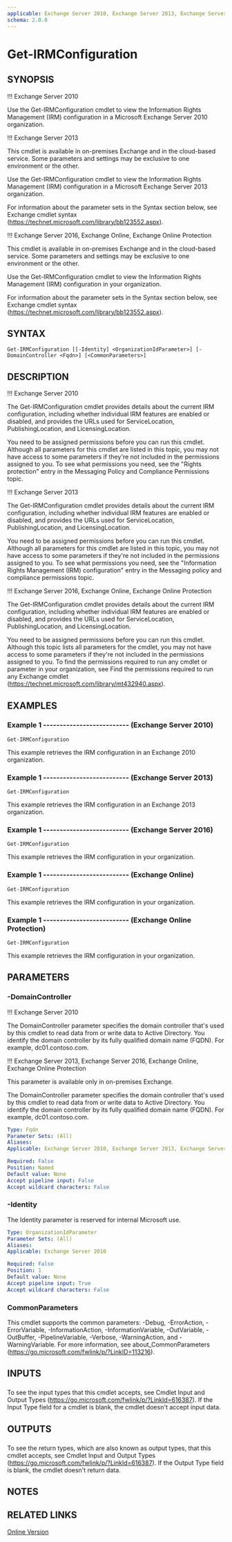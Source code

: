 ```yaml
---
applicable: Exchange Server 2010, Exchange Server 2013, Exchange Server 2016, Exchange Online, Exchange Online Protection
schema: 2.0.0
---
```


# Get-IRMConfiguration

## SYNOPSIS
!!! Exchange Server 2010

Use the Get-IRMConfiguration cmdlet to view the Information Rights Management (IRM) configuration in a Microsoft Exchange Server 2010 organization.

!!! Exchange Server 2013

This cmdlet is available in on-premises Exchange and in the cloud-based service. Some parameters and settings may be exclusive to one environment or the other.

Use the Get-IRMConfiguration cmdlet to view the Information Rights Management (IRM) configuration in a Microsoft Exchange Server 2013 organization.

For information about the parameter sets in the Syntax section below, see Exchange cmdlet syntax (https://technet.microsoft.com/library/bb123552.aspx).

!!! Exchange Server 2016, Exchange Online, Exchange Online Protection

This cmdlet is available in on-premises Exchange and in the cloud-based service. Some parameters and settings may be exclusive to one environment or the other.

Use the Get-IRMConfiguration cmdlet to view the Information Rights Management (IRM) configuration in your organization.

For information about the parameter sets in the Syntax section below, see Exchange cmdlet syntax (https://technet.microsoft.com/library/bb123552.aspx).

## SYNTAX

```
Get-IRMConfiguration [[-Identity] <OrganizationIdParameter>] [-DomainController <Fqdn>] [<CommonParameters>]
```

## DESCRIPTION
!!! Exchange Server 2010

The Get-IRMConfiguration cmdlet provides details about the current IRM configuration, including whether individual IRM features are enabled or disabled, and provides the URLs used for ServiceLocation, PublishingLocation, and LicensingLocation.

You need to be assigned permissions before you can run this cmdlet. Although all parameters for this cmdlet are listed in this topic, you may not have access to some parameters if they're not included in the permissions assigned to you. To see what permissions you need, see the "Rights protection" entry in the Messaging Policy and Compliance Permissions topic.

!!! Exchange Server 2013

The Get-IRMConfiguration cmdlet provides details about the current IRM configuration, including whether individual IRM features are enabled or disabled, and provides the URLs used for ServiceLocation, PublishingLocation, and LicensingLocation.

You need to be assigned permissions before you can run this cmdlet. Although all parameters for this cmdlet are listed in this topic, you may not have access to some parameters if they're not included in the permissions assigned to you. To see what permissions you need, see the "Information Rights Management (IRM) configuration" entry in the Messaging policy and compliance permissions topic.

!!! Exchange Server 2016, Exchange Online, Exchange Online Protection

The Get-IRMConfiguration cmdlet provides details about the current IRM configuration, including whether individual IRM features are enabled or disabled, and provides the URLs used for ServiceLocation, PublishingLocation, and LicensingLocation.

You need to be assigned permissions before you can run this cmdlet. Although this topic lists all parameters for the cmdlet, you may not have access to some parameters if they're not included in the permissions assigned to you. To find the permissions required to run any cmdlet or parameter in your organization, see Find the permissions required to run any Exchange cmdlet (https://technet.microsoft.com/library/mt432940.aspx).

## EXAMPLES

### Example 1 -------------------------- (Exchange Server 2010)
```
Get-IRMConfiguration
```

This example retrieves the IRM configuration in an Exchange 2010 organization.

### Example 1 -------------------------- (Exchange Server 2013)
```
Get-IRMConfiguration
```

This example retrieves the IRM configuration in an Exchange 2013 organization.

### Example 1 -------------------------- (Exchange Server 2016)
```
Get-IRMConfiguration
```

This example retrieves the IRM configuration in your organization.

### Example 1 -------------------------- (Exchange Online)
```
Get-IRMConfiguration
```

This example retrieves the IRM configuration in your organization.

### Example 1 -------------------------- (Exchange Online Protection)
```
Get-IRMConfiguration
```

This example retrieves the IRM configuration in your organization.

## PARAMETERS

### -DomainController
!!! Exchange Server 2010

The DomainController parameter specifies the domain controller that's used by this cmdlet to read data from or write data to Active Directory. You identify the domain controller by its fully qualified domain name (FQDN). For example, dc01.contoso.com.



!!! Exchange Server 2013, Exchange Server 2016, Exchange Online, Exchange Online Protection

This parameter is available only in on-premises Exchange.

The DomainController parameter specifies the domain controller that's used by this cmdlet to read data from or write data to Active Directory. You identify the domain controller by its fully qualified domain name (FQDN). For example, dc01.contoso.com.



```yaml
Type: Fqdn
Parameter Sets: (All)
Aliases:
Applicable: Exchange Server 2010, Exchange Server 2013, Exchange Server 2016, Exchange Online, Exchange Online Protection

Required: False
Position: Named
Default value: None
Accept pipeline input: False
Accept wildcard characters: False
```

### -Identity
The Identity parameter is reserved for internal Microsoft use.

```yaml
Type: OrganizationIdParameter
Parameter Sets: (All)
Aliases:
Applicable: Exchange Server 2010

Required: False
Position: 1
Default value: None
Accept pipeline input: True
Accept wildcard characters: False
```

### CommonParameters
This cmdlet supports the common parameters: -Debug, -ErrorAction, -ErrorVariable, -InformationAction, -InformationVariable, -OutVariable, -OutBuffer, -PipelineVariable, -Verbose, -WarningAction, and -WarningVariable. For more information, see about_CommonParameters (https://go.microsoft.com/fwlink/p/?LinkID=113216).

## INPUTS

###  
To see the input types that this cmdlet accepts, see Cmdlet Input and Output Types (https://go.microsoft.com/fwlink/p/?LinkId=616387). If the Input Type field for a cmdlet is blank, the cmdlet doesn't accept input data.

## OUTPUTS

###  
To see the return types, which are also known as output types, that this cmdlet accepts, see Cmdlet Input and Output Types (https://go.microsoft.com/fwlink/p/?LinkId=616387). If the Output Type field is blank, the cmdlet doesn't return data.

## NOTES

## RELATED LINKS

[Online Version](https://technet.microsoft.com/library/e1821219-fe18-4642-a9c2-58eb0aadd61a.aspx)

